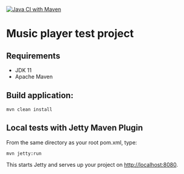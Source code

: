 [![Java CI with Maven](https://github.com/Brest-Java-Course-2021/dmilashuk-musicPlayer/actions/workflows/maven.yml/badge.svg)](https://github.com/Brest-Java-Course-2021/dmilashuk-musicPlayer/actions/workflows/maven.yml)

# Music player test project

## Requirements

* JDK 11
* Apache Maven

## Build application:
```
mvn clean install
```
## Local tests with Jetty Maven Plugin
From the same directory as your root pom.xml, type:
```
mvn jetty:run
```
This starts Jetty and serves up your project on [http://localhost:8080](http://localhost:8080).